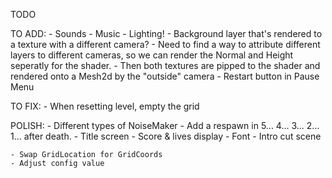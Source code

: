 TODO

TO ADD:
    - Sounds
    - Music
    - Lighting!
        - Background layer that's rendered to a texture with a different camera?
            - Need to find a way to attribute different layers to different cameras, so we can render the Normal and Height seperatly for the shader.
        - Then both textures are pipped to the shader and rendered onto a Mesh2d by the "outside" camera
    - Restart button in Pause Menu

TO FIX:
    - When resetting level, empty the grid

POLISH:
    - Different types of NoiseMaker
    - Add a respawn in 5... 4... 3... 2... 1... after death.
    - Title screen
    - Score & lives display
    - Font
    - Intro cut scene

    - Swap GridLocation for GridCoords
    - Adjust config value
